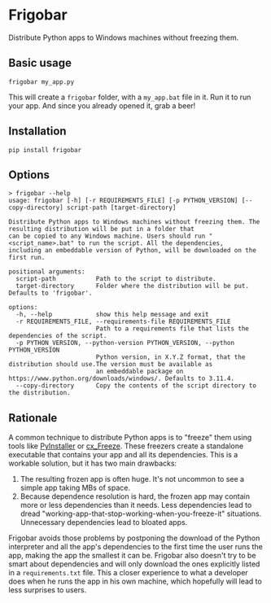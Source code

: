 # Frigobar 
Distribute Python apps to Windows machines without freezing them.

## Basic usage
```
frigobar my_app.py
```
This will create a `frigobar` folder, with a `my_app.bat` file in it. Run it to run your app. And since you already opened it, grab a beer!

## Installation
```
pip install frigobar
```

## Options
```
> frigobar --help
usage: frigobar [-h] [-r REQUIREMENTS_FILE] [-p PYTHON_VERSION] [--copy-directory] script-path [target-directory]

Distribute Python apps to Windows machines without freezing them. The resulting distribution will be put in a folder that   
can be copied to any Windows machine. Users should run "<script_name>.bat" to run the script. All the dependencies,
including an embeddable version of Python, will be downloaded on the first run.

positional arguments:
  script-path           Path to the script to distribute.
  target-directory      Folder where the distribution will be put. Defaults to 'frigobar'.

options:
  -h, --help            show this help message and exit
  -r REQUIREMENTS_FILE, --requirements-file REQUIREMENTS_FILE
                        Path to a requirements file that lists the dependencies of the script.
  -p PYTHON_VERSION, --python-version PYTHON_VERSION, --python PYTHON_VERSION
                        Python version, in X.Y.Z format, that the distribution should use.The version must be available as  
                        an embeddable package on https://www.python.org/downloads/windows/. Defaults to 3.11.4.
  --copy-directory      Copy the contents of the script directory to the distribution.
```

## Rationale
A common technique to distribute Python apps is to "freeze" them using tools like [PyInstaller](https://pyinstaller.org/) or [cx_Freeze](https://cx-freeze.readthedocs.io/). These freezers create a standalone executable that contains your app and all its dependencies. This is a workable solution, but it has two main drawbacks:

1. The resulting frozen app is often huge. It's not uncommon to see a simple app taking MBs of space.
2. Because dependence resolution is hard, the frozen app may contain more or less dependencies than it needs. Less dependencies lead to dread "working-app-that-stop-working-when-you-freeze-it" situations. Unnecessary dependencies lead to bloated apps.

Frigobar avoids those problems by postponing the download of the Python interpreter and all the app's dependencies to the first time the user runs the app, making the app the smallest it can be. Frigobar also doesn't try to be smart about dependencies and will only download the ones explicitly listed in a `requirements.txt` file. This a closer experience to what a developer does when he runs the app in his own machine, which hopefully will lead to less surprises to users.